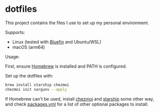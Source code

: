# dotfiles

This project contains the files I use to set up my personal environment.

Supports:

- Linux (tested with [Bluefin](https://projectbluefin.io/) and Ubuntu/WSL)
- macOS (arm64)

Usage:

First, ensure [Homebrew](https://brew.sh/) is installed and PATH is configured.

Set up the dotfiles with:

```sh
brew install starship chezmoi
chezmoi init sargunv --apply
```

If Homebrew can't be used, install [chezmoi](https://www.chezmoi.io/) and
[starship](https://starship.rs/) some other way, and check
[packages.yml](./.chezmoidata/packages.yml) for a list of other optional packages to install.
